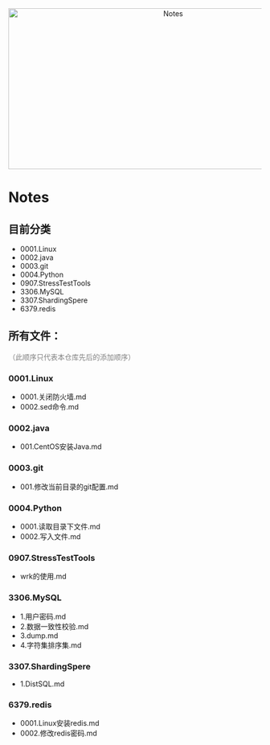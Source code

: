 <div align="center">
<img src="https://socialify.git.ci/VeejaLiu/Notes/image?font=Bitter&forks=1&issues=1&owner=1&pattern=Circuit%20Board&pulls=1&stargazers=1&theme=Dark" alt="Notes" width="640" height="320" />
</div>

# Notes
## 目前分类
- 0001.Linux
- 0002.java
- 0003.git
- 0004.Python
- 0907.StressTestTools
- 3306.MySQL
- 3307.ShardingSpere
- 6379.redis


## 所有文件：
<div style="color:gray">
（此顺序只代表本仓库先后的添加顺序）
</div>

### 0001.Linux
- 0001.关闭防火墙.md
- 0002.sed命令.md

### 0002.java
- 001.CentOS安装Java.md

### 0003.git
- 001.修改当前目录的git配置.md

### 0004.Python
- 0001.读取目录下文件.md
- 0002.写入文件.md

### 0907.StressTestTools
- wrk的使用.md

### 3306.MySQL
- 1.用户密码.md
- 2.数据一致性校验.md
- 3.dump.md
- 4.字符集排序集.md

### 3307.ShardingSpere
- 1.DistSQL.md

### 6379.redis
- 0001.Linux安装redis.md
- 0002.修改redis密码.md

